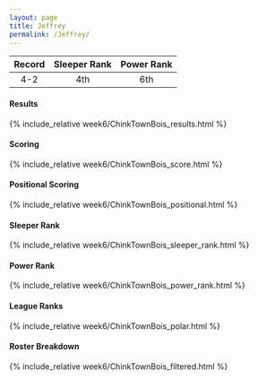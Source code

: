 ```yaml
---
layout: page
title: Jeffrey
permalink: /Jeffrey/
---
```


Record | Sleeper Rank | Power Rank               
:--: | :--: | :--:
4-2 | 4th | 6th   

#### Results
{% include_relative week6/ChinkTownBois_results.html %}

#### Scoring
{% include_relative week6/ChinkTownBois_score.html %}

#### Positional Scoring
{% include_relative week6/ChinkTownBois_positional.html %}

#### Sleeper Rank
{% include_relative week6/ChinkTownBois_sleeper_rank.html %}

#### Power Rank
{% include_relative week6/ChinkTownBois_power_rank.html %}

#### League Ranks
{% include_relative week6/ChinkTownBois_polar.html %}

#### Roster Breakdown
{% include_relative week6/ChinkTownBois_filtered.html %}
